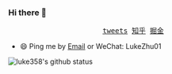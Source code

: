 ### Hi there 👋

<p align="center">
  <samp>
    <a href="https://twitter.com/study_zhu">tweets</a>
  </samp>
    <samp>
    <a href="https://www.zhihu.com/people/zxc-44-40">知乎</a>
  </samp>
   <samp>
    <a href="https://juejin.cn/user/4380074725345959">掘金</a>
  </samp>
</p>
<ul>
  <li>😄 Ping me by <a target="_blank" href="mailto:qq1494135711@gmail.com">Email</a> or WeChat: LukeZhu01</li>
</ul>

![luke358's github status](https://github-readme-stats.vercel.app/api?username=luke358&show_icons=true&count_private=true&&hide=stars&theme=cobalt)


<!--
**luke358/luke358** is a ✨ _special_ ✨ repository because its `README.md` (this file) appears on your GitHub profile.

Here are some ideas to get you started:

- 🔭 I’m currently working on ...
- 🌱 I’m currently learning ...
- 👯 I’m looking to collaborate on ...
- 🤔 I’m looking for help with ...
- 💬 Ask me about ...
- 📫 How to reach me: ...
- 😄 Pronouns: ...
- ⚡ Fun fact: ...
-->
